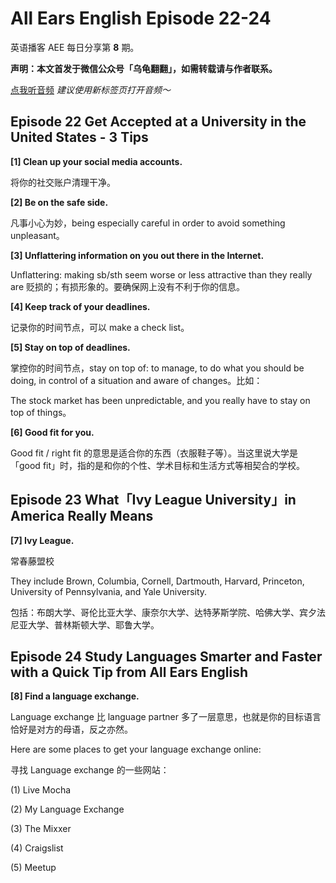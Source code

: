All Ears English Episode 22-24
===

英语播客 AEE 每日分享第 **8** 期。

**声明：本文首发于微信公众号「乌龟翻翻」，如需转载请与作者联系。**

<a href="https://www.ximalaya.com/thirdparty/player/sound/player.html?id=192812451&type=red" target="_blank">点我听音频</a> *建议使用新标签页打开音频～*

## Episode 22 Get Accepted at a University in the United States - 3 Tips

**[1] Clean up your social media accounts.**

将你的社交账户清理干净。

**[2] Be on the safe side.**

凡事小心为妙，being especially careful in order to avoid something unpleasant。

**[3] Unflattering information on you out there in the Internet.**

Unflattering: making sb/sth seem worse or less attractive than they really are 贬损的；有损形象的。要确保网上没有不利于你的信息。

**[4] Keep track of your deadlines.**

记录你的时间节点，可以 make a check list。

**[5] Stay on top of deadlines.**

掌控你的时间节点，stay on top of: to manage, to do what you should be doing, in control of a situation and aware of changes。比如：

The stock market has been unpredictable, and you really have to stay on top of things。

**[6] Good fit for you.**

Good fit / right fit 的意思是适合你的东西（衣服鞋子等）。当这里说大学是「good fit」时，指的是和你的个性、学术目标和生活方式等相契合的学校。

## Episode 23 What「Ivy League University」in America Really Means

**[7] Ivy League.**

常春藤盟校

They include Brown, Columbia, Cornell, Dartmouth, Harvard, Princeton, University of Pennsylvania, and Yale University. 

包括：布朗大学、哥伦比亚大学、康奈尔大学、达特茅斯学院、哈佛大学、宾夕法尼亚大学、普林斯顿大学、耶鲁大学。

## Episode 24 Study Languages Smarter and Faster with a Quick Tip from All Ears English

**[8] Find a language exchange.**

Language exchange 比 language partner 多了一层意思，也就是你的目标语言恰好是对方的母语，反之亦然。

Here are some places to get your language exchange online:

寻找 Language exchange 的一些网站：

(1) Live Mocha

(2) My Language Exchange

(3) The Mixxer

(4) Craigslist

(5) Meetup
